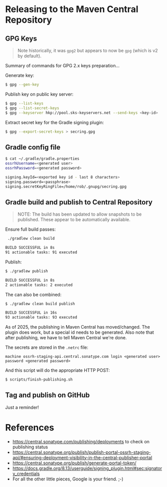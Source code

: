 # Releasing to the Maven Central Repository

## GPG Keys

> Note historically, it was `gpg2` but appears to now be `gpg` (which is v2 by default).

Summary of commands for GPG 2.x keys preparation...

Generate key:

```bash
$ gpg --gen-key
```

Publish key on public key server:

```bash
$ gpg --list-keys
$ gpg --list-secret-keys
$ gpg --keyserver hkp://pool.sks-keyservers.net --send-keys <key-id>
```

Extract secret key for the Gradle signing plugin:

```bash
$ gpg --export-secret-keys > secring.gpg
```

## Gradle config file

```bash
$ cat ~/.gradle/gradle.properties 
ossrhUsername=<generated user>
ossrhPassword=<generated password>

signing.keyId=<exported key id - last 8 characters>
signing.password=<passphrase>
signing.secretKeyRingFile=/home/rob/.gnupg/secring.gpg
```

## Gradle build and publish to Central Repository

> NOTE: The build has been updated to allow snapshots to be published.  These appear to be automatically available.

Ensure full build passes:

```bash
 ./gradlew clean build

BUILD SUCCESSFUL in 8s
91 actionable tasks: 91 executed
```

Publish:

```bash
$ ./gradlew publish

BUILD SUCCESSFUL in 8s
2 actionable tasks: 2 executed
```

The can also be combined:

```bash
$ ./gradlew clean build publish

BUILD SUCCESSFUL in 16s
93 actionable tasks: 93 executed
```

As of 2025, the publishing in Maven Central has moved/changed. The plugin does work, but a special id needs to be generated.
Also note that after publishing, we have to tell Maven Central we're done.

The secrets are stored in the `.netrc` file:

```
machine ossrh-staging-api.central.sonatype.com login <generated user> password <generated password>
```

And this script will do the appropriate HTTP POST:

```bash
$ scripts/finish-publishing.sh
```

## Tag and publish on GitHub

Just a reminder!

# References

* https://central.sonatype.com/publishing/deployments to check on publishing status
* https://central.sonatype.org/publish/publish-portal-ossrh-staging-api/#ensuring-deployment-visibility-in-the-central-publisher-portal
* https://central.sonatype.org/publish/generate-portal-token/
* https://docs.gradle.org/8.13/userguide/signing_plugin.html#sec:signatory_credentials
* For all the other little pieces, Google is your friend. ;-)
